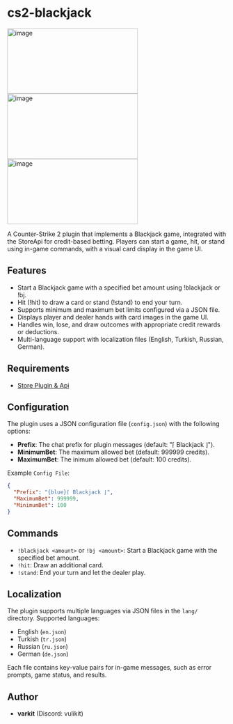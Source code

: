 # cs2-blackjack
<img width="300" height="150" alt="image" src="https://github.com/user-attachments/assets/8690a73b-9562-4d91-9001-5020171240c8" /><img width="300" height="150" alt="image" src="https://github.com/user-attachments/assets/b146e068-d51d-4d75-8d1e-696f13540dee" /><img width="300" height="150" alt="image" src="https://github.com/user-attachments/assets/9e6f478d-ddb4-4bfe-9523-2e2590c3b278" />

A Counter-Strike 2 plugin that implements a Blackjack game, integrated with the StoreApi for credit-based betting. Players can start a game, hit, or stand using in-game commands, with a visual card display in the game UI.

## Features
- Start a Blackjack game with a specified bet amount using !blackjack or !bj.
- Hit (!hit) to draw a card or stand (!stand) to end your turn.
- Supports minimum and maximum bet limits configured via a JSON file.
- Displays player and dealer hands with card images in the game UI.
- Handles win, lose, and draw outcomes with appropriate credit rewards or deductions.
- Multi-language support with localization files (English, Turkish, Russian, German).

## Requirements
- [Store Plugin & Api](https://github.com/schwarper/cs2-store/)

## Configuration
The plugin uses a JSON configuration file (`config.json`) with the following options:
- **Prefix**: The chat prefix for plugin messages (default: "⌈ Blackjack ⌋").
- **MinimumBet**: The maximum allowed bet (default: 999999 credits).
- **MaximumBet**: The inimum allowed bet (default: 100 credits).

Example `Config File`:
```json
{
  "Prefix": "{blue}⌈ Blackjack ⌋",
  "MaximumBet": 999999,
  "MinimumBet": 100
}
```

## Commands
- `!blackjack <amount>` or `!bj <amount>`: Start a Blackjack game with the specified bet amount.
- `!hit`: Draw an additional card.
- `!stand`: End your turn and let the dealer play.

## Localization
The plugin supports multiple languages via JSON files in the `lang/` directory. Supported languages:
- English (`en.json`)
- Turkish (`tr.json`)
- Russian (`ru.json`)
- German (`de.json`)

Each file contains key-value pairs for in-game messages, such as error prompts, game status, and results.

## Author
- **varkit** (Discord: vulikit)
